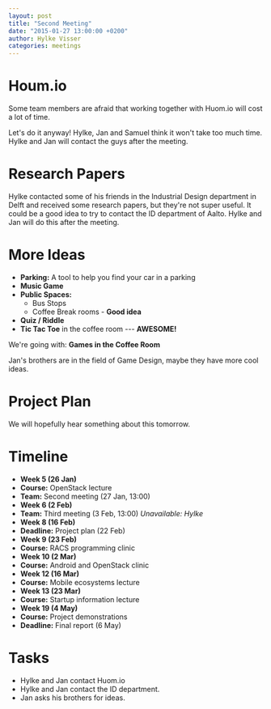 ```yaml
---
layout: post
title: "Second Meeting"
date: "2015-01-27 13:00:00 +0200"
author: Hylke Visser
categories: meetings
---
```


# Houm.io

Some team members are afraid that working together with Huom.io will cost a lot of time.

Let's do it anyway! Hylke, Jan and Samuel think it won't take too much time. Hylke and Jan will contact the guys after the meeting.

# Research Papers

Hylke contacted some of his friends in the Industrial Design department in Delft and received some research papers, but they're not super useful. It could be a good idea to try to contact the ID department of Aalto. Hylke and Jan will do this after the meeting.

# More Ideas

* **Parking:** A tool to help you find your car in a parking
* **Music Game**
* **Public Spaces:**
  * Bus Stops
  * Coffee Break rooms - **Good idea**
* **Quiz / Riddle**
* **Tic Tac Toe** in the coffee room --- **AWESOME!**

We're going with: **Games in the Coffee Room**

Jan's brothers are in the field of Game Design, maybe they have more cool ideas.

# Project Plan

We will hopefully hear something about this tomorrow.

# Timeline

* **Week 5 (26 Jan)**
* **Course:** OpenStack lecture
* **Team:** Second meeting (27 Jan, 13:00)
* **Week 6 (2 Feb)**
* **Team:** Third meeting (3 Feb, 13:00) *Unavailable: Hylke*
* **Week 8 (16 Feb)**
* **Deadline:** Project plan (22 Feb)
* **Week 9 (23 Feb)**
* **Course:** RACS programming clinic
* **Week 10 (2 Mar)**
* **Course:** Android and OpenStack clinic
* **Week 12 (16 Mar)**
* **Course:** Mobile ecosystems lecture
* **Week 13 (23 Mar)**
* **Course:** Startup information lecture
* **Week 19 (4 May)**
* **Course:** Project demonstrations
* **Deadline:** Final report (6 May)

# Tasks

* Hylke and Jan contact Huom.io
* Hylke and Jan contact the ID department.
* Jan asks his brothers for ideas.

